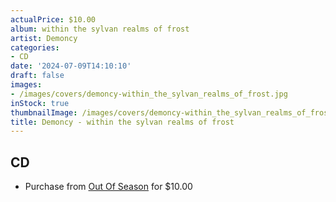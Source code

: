 ```yaml
---
actualPrice: $10.00
album: within the sylvan realms of frost
artist: Demoncy
categories:
- CD
date: '2024-07-09T14:10:10'
draft: false
images:
- /images/covers/demoncy-within_the_sylvan_realms_of_frost.jpg
inStock: true
thumbnailImage: /images/covers/demoncy-within_the_sylvan_realms_of_frost-thumb.jpg
title: Demoncy - within the sylvan realms of frost
---
```


## CD
* Purchase from [Out Of Season](https://www.outofseasonlabel.com/products/demoncy-cd) for $10.00
